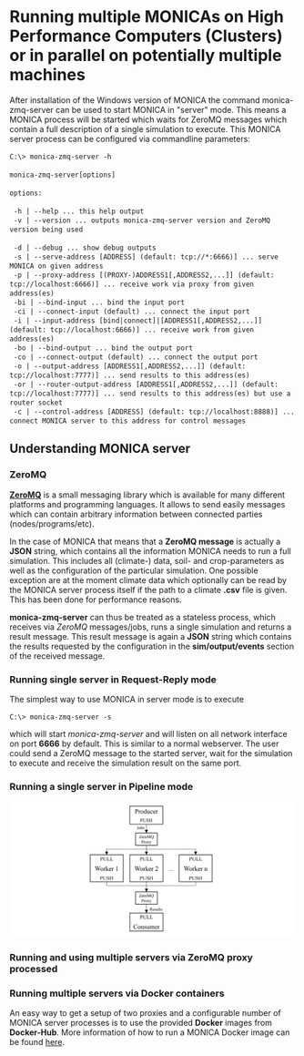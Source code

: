 # Running multiple MONICAs on High Performance Computers (Clusters) or in parallel on potentially multiple machines

After installation of the Windows version of MONICA the command monica-zmq-server can be used to start MONICA in "server" mode. This means a MONICA process will be started which waits for ZeroMQ messages which contain a full description of a single simulation to execute. This MONICA server process can be configured via commandline parameters:

```dos
C:\> monica-zmq-server -h

monica-zmq-server[options]

options:

 -h | --help ... this help output
 -v | --version ... outputs monica-zmq-server version and ZeroMQ version being used

 -d | --debug ... show debug outputs
 -s | --serve-address [ADDRESS] (default: tcp://*:6666)] ... serve MONICA on given address
 -p | --proxy-address [(PROXY-)ADDRESS1[,ADDRESS2,...]] (default: tcp://localhost:6666)] ... receive work via proxy from given address(es)
 -bi | --bind-input ... bind the input port
 -ci | --connect-input (default) ... connect the input port
 -i | --input-address [bind|connect]|[ADDRESS1[,ADDRESS2,...]] (default: tcp://localhost:6666)] ... receive work from given address(es)
 -bo | --bind-output ... bind the output port
 -co | --connect-output (default) ... connect the output port
 -o | --output-address [ADDRESS1[,ADDRESS2,...]] (default: tcp://localhost:7777)] ... send results to this address(es)
 -or | --router-output-address [ADDRESS1[,ADDRESS2,...]] (default: tcp://localhost:7777)] ... send results to this address(es) but use a router socket
 -c | --control-address [ADDRESS] (default: tcp://localhost:8888)] ... connect MONICA server to this address for control messages
```

## Understanding MONICA server

### ZeroMQ

[**ZeroMQ**](http://zeromq.org) is a small messaging library which is available for many different platforms and programming languages. It allows to send easily messages which can contain arbitrary information between connected parties (nodes/programs/etc). 

In the case of MONICA that means that a **ZeroMQ message** is actually a **JSON** string, which contains all the information MONICA needs to run a full simulation. This includes all (climate-) data, soil- and crop-parameters as well as the configuration of the particular simulation. One possible exception are at the moment climate data which optionally can be read by the MONICA server process itself if the path to a climate **.csv** file is given. This has been done for performance reasons.

**monica-zmq-server** can thus be treated as a stateless process, which receives via *ZeroMQ* messages/jobs, runs a single simulation and returns a result message. This result message is again a **JSON** string which contains the results requested by the configuration in the **sim/output/events** section of the received message.


### Running single server in **Request-Reply** mode

The simplest way to use MONICA in server mode is to execute 

```dos
C:\> monica-zmq-server -s
```

which will start *monica-zmq-server* and will listen on all network interface on port **6666** by default. This is similar to a normal webserver. The user could send a ZeroMQ message to the started server, wait for the simulation to execute and receive the simulation result on the same port.


### Running a single server in **Pipeline** mode


![MONICA producer-consumer workflow](monica-prod-cons-flow.png)



### Running and using multiple servers via **ZeroMQ** proxy processed 



### Running multiple servers via **Docker** containers

An easy way to get a setup of two proxies and a configurable number of MONICA server processes is to use the provided **Docker** images from **Docker-Hub**. More information of how to run a MONICA Docker image can be found [here](wiki/Run-MONICA-in-Docker.asciidoc).



